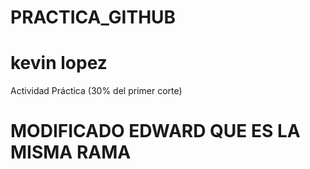 # PRACTICA_GITHUB
# kevin lopez 
Actividad Práctica (30% del primer corte)
# MODIFICADO EDWARD QUE ES LA MISMA RAMA
